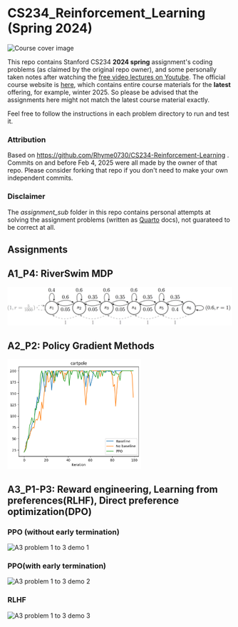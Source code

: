 # CS234_Reinforcement_Learning (Spring 2024)

<img alt="Course cover image" src="./Fig/RL.png" width="300">

This repo contains Stanford CS234 **2024 spring** assignment's coding problems (as claimed by the original repo owner), and some personally taken notes after watching the [free video lectures on Youtube](https://www.youtube.com/playlist?list=PLoROMvodv4rN4wG6Nk6sNpTEbuOSosZdX). The official course website is [here](https://web.stanford.edu/class/cs234/), which contains entire course materials for the **latest** offering, for example, winter 2025. So please be advised that the assignments here might not match the latest course material exactly.

Feel free to follow the instructions in each problem directory to run and test it.

### Attribution

Based on https://github.com/Rhyme0730/CS234-Reinforcement-Learning . Commits on and before Feb 4, 2025 were all made by the owner of that repo. Please consider forking that repo if you don't need to make your own independent commits.

### Disclaimer

The *assignment_sub* folder in this repo contains personal attempts at solving the assignment problems (written as [Quarto](https://quarto.org/) docs), not guarateed to be correct at all.

## Assignments

## A1_P4: RiverSwim MDP

<img alt="A1 problem 4 figure" src="./A1_code/RiverSwim_MDP.png" width="600">

## A2_P2: Policy Gradient Methods

<img alt="A2 problem 2 figure" src="./A2_code/code/results/results-cartpole.png" width="300">

## A3_P1-P3: Reward engineering, Learning from preferences(RLHF), Direct preference optimization(DPO)

### PPO (without early termination)

<img alt="A3 problem 1 to 3 demo 1" src="./A3_code/results/Hopper-v3-early-termination=False-seed=1/video.gif" width="300">

### PPO(with early termination)

<img alt="A3 problem 1 to 3 demo 2" src="./A3_code/results/Hopper-v3-early-termination=True-seed=1/video.gif" width="300">

### RLHF

<img alt="A3 problem 1 to 3 demo 3" src="./A3_code/results_rlhf/Hopper-v3-rlhf-seed=0/video.gif" width="300">

